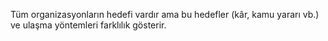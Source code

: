 Tüm organizasyonların hedefi vardır ama bu hedefler (kâr, kamu yararı vb.) ve ulaşma yöntemleri farklılık gösterir.